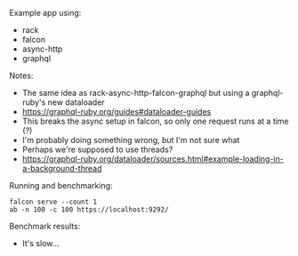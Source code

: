 Example app using:
  * rack
  * falcon
  * async-http
  * graphql

Notes:
  * The same idea as rack-async-http-falcon-graphql but using a graphql-ruby's new dataloader
  * https://graphql-ruby.org/guides#dataloader-guides
  * This breaks the async setup in falcon, so only one request runs at a time (?)
  * I'm probably doing something wrong, but I'm not sure what
  * Perhaps we're supposed to use threads?
  * https://graphql-ruby.org/dataloader/sources.html#example-loading-in-a-background-thread

Running and benchmarking:

    falcon serve --count 1
    ab -n 100 -c 100 https://localhost:9292/

Benchmark results:

  * It's slow...
